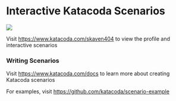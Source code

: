 # Interactive Katacoda Scenarios

[![](http://shields.katacoda.com/katacoda/skaven404/count.svg)](https://www.katacoda.com/skaven404 "Get your profile on Katacoda.com")

Visit https://www.katacoda.com/skaven404 to view the profile and interactive scenarios

### Writing Scenarios
Visit https://www.katacoda.com/docs to learn more about creating Katacoda scenarios

For examples, visit https://github.com/katacoda/scenario-example
